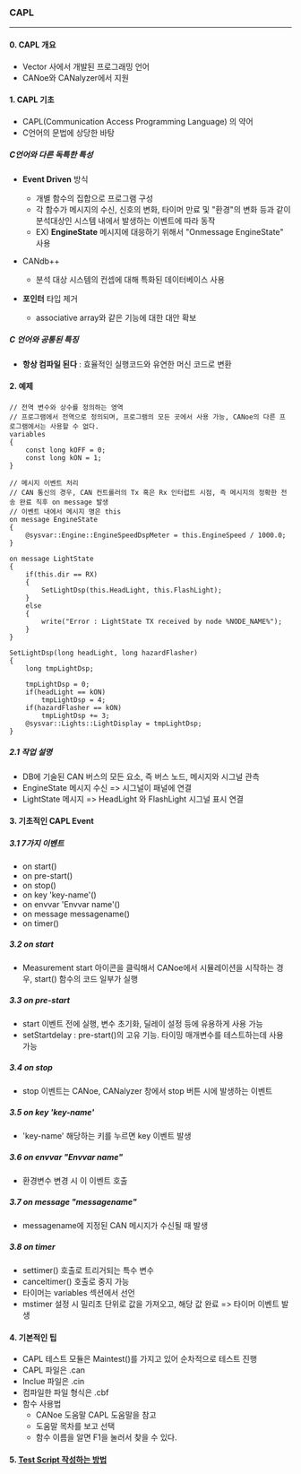 ### CAPL

<hr>

#### 0. CAPL 개요

- Vector 사에서 개발된 프로그래밍 언어
- CANoe와 CANalyzer에서 지원

#### 1. CAPL 기초

- CAPL(Communication Access Programming Language) 의 약어
- C언어의 문법에 상당한 바탕

##### C언어와 다른 독특한 특성

- **Event Driven** 방식
    - 개별 함수의 집합으로 프로그램 구성
    - 각 함수가 메시지의 수신, 신호의 변화, 타이머 만료 및 "환경"의 변화 등과 같이 분석대상인 시스템 내에서 발생하는 이벤트에 따라 동작
    - EX) **EngineState** 메시지에 대응하기 위해서 "Onmessage EngineState" 사용

- CANdb++
    - 분석 대상 시스템의 컨셉에 대해 특화된 데이터베이스 사용

- **포인터** 타입 제거
    - associative array와 같은 기능에 대한 대안 확보

##### C 언어와 공통된 특징

- **항상 컴파일 된다** : 효율적인 실행코드와 유연한 머신 코드로 변환

#### 2. 예제

```
// 전역 변수와 상수를 정의하는 영역
// 프로그램에서 전역으로 정의되며, 프로그램의 모든 곳에서 사용 가능, CANoe의 다른 프로그램에서는 사용할 수 없다.
variables 
{
    const long kOFF = 0;
    const long kON = 1;
}

// 메시지 이벤트 처리 
// CAN 통신의 경우, CAN 컨트롤러의 Tx 혹은 Rx 인터럽트 시점, 즉 메시지의 정확한 전송 완료 직후 on message 발생
// 이벤트 내에서 메시지 명은 this
on message EngineState
{
    @sysvar::Engine::EngineSpeedDspMeter = this.EngineSpeed / 1000.0;
}

on message LightState
{
    if(this.dir == RX)
    {
        SetLightDsp(this.HeadLight, this.FlashLight);
    }
    else
    {
        write("Error : LightState TX received by node %NODE_NAME%");
    }
}

SetLightDsp(long headLight, long hazardFlasher)
{
    long tmpLightDsp;

    tmpLightDsp = 0;
    if(headLight == kON)
        tmpLightDsp = 4;
    if(hazardFlasher == kON)
        tmpLightDsp += 3;
    @sysvar::Lights::LightDisplay = tmpLightDsp;
}
```

##### 2.1 작업 설명

- DB에 기술된 CAN 버스의 모든 요소, 즉 버스 노드, 메시지와 시그널 관측
- EngineState 메시지 수신 => 시그널이 패널에 연결
- LightState 메시지 => HeadLight 와 FlashLight 시그널 표시 연결


#### 3. 기초적인 CAPL Event

##### 3.1 7가지 이벤트

- on start()
- on pre-start()
- on stop()
- on key 'key-name'()
- on envvar 'Envvar name'()
- on message messagename()
- on timer()


##### 3.2 on start

- Measurement start 아이콘을 클릭해서 CANoe에서 시뮬레이션을 시작하는 경우, start() 함수의 코드 일부가 실행

##### 3.3 on pre-start

- start 이벤트 전에 실행, 변수 초기화, 딜레이 설정 등에 유용하게 사용 가능
- setStartdelay : pre-start()의 고유 기능. 타이밍 매개변수를 테스트하는데 사용 가능

##### 3.4 on stop

- stop 이벤트는 CANoe, CANalyzer 창에서 stop 버튼 시에 발생하는 이벤트

##### 3.5 on key 'key-name'

- 'key-name' 해당하는 키를 누르면 key 이벤트 발생

##### 3.6 on envvar "Envvar name"

- 환경변수 변경 시 이 이벤트 호출

##### 3.7 on message "messagename"

- messagename에 지정된 CAN 메시지가 수신될 때 발생


##### 3.8 on timer

- settimer() 호출로 트리거되는 특수 변수
- canceltimer() 호출로 중지 가능
- 타이머는 variables 섹션에서 선언
- mstimer 설정 시 밀리초 단위로 값을 가져오고, 해당 값 완료 => 타이머 이벤트 발생

#### 4. 기본적인 팁

- CAPL 테스트 모듈은 Maintest()를 가지고 있어 순차적으로 테스트 진행
- CAPL 파일은 .can
- Inclue 파일은 .cin
- 컴파일한 파일 형식은 .cbf
- 함수 사용법
    - CANoe 도움말 CAPL 도움말을 참고
    - 도움말 목차를 보고 선택
    - 함수 이름을 알면 F1을 눌러서 찾을 수 있다.


#### 5. [Test Script 작성하는 방법](https://nvdungx.github.io/CAPL-script/)

